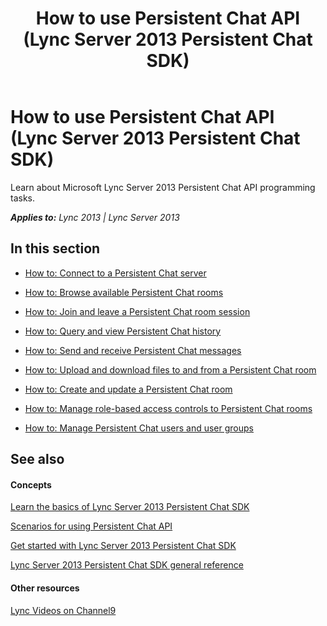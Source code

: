 ﻿---
title: How to use Persistent Chat API (Lync Server 2013 Persistent Chat SDK)
TOCTitle: How to use Persistent Chat API
ms:assetid: cf15cfd4-0814-4298-a610-c8e53c1ed58f
ms:mtpsurl: https://msdn.microsoft.com/en-us/library/Dn465905(v=office.15)
ms:contentKeyID: 57101399
ms.date: 07/24/2014
mtps_version: v=office.15
---

# How to use Persistent Chat API (Lync Server 2013 Persistent Chat SDK)

Learn about Microsoft Lync Server 2013 Persistent Chat API programming tasks.


_**Applies to:** Lync 2013 | Lync Server 2013_

## In this section

  - [How to: Connect to a Persistent Chat server](how-to-connect-to-a-persistent-chat-server.md)

  - [How to: Browse available Persistent Chat rooms](how-to-browse-available-persistent-chat-rooms.md)

  - [How to: Join and leave a Persistent Chat room session](how-to-join-and-leave-a-persistent-chat-room-session.md)

  - [How to: Query and view Persistent Chat history](how-to-query-and-view-persistent-chat-history.md)

  - [How to: Send and receive Persistent Chat messages](how-to-send-and-receive-persistent-chat-messages.md)

  - [How to: Upload and download files to and from a Persistent Chat room](how-to-upload-and-download-files-to-and-from-a-persistent-chat-room.md)

  - [How to: Create and update a Persistent Chat room](how-to-create-and-update-a-persistent-chat-room.md)

  - [How to: Manage role-based access controls to Persistent Chat rooms](how-to-manage-role-based-access-controls-to-persistent-chat-rooms.md)

  - [How to: Manage Persistent Chat users and user groups](how-to-manage-persistent-chat-users-and-user-groups.md)

## See also

#### Concepts

[Learn the basics of Lync Server 2013 Persistent Chat SDK](learn-the-basics-of-lync-server-2013-persistent-chat-sdk.md)

[Scenarios for using Persistent Chat API](scenarios-for-using-persistent-chat-api.md)

[Get started with Lync Server 2013 Persistent Chat SDK](get-started-with-lync-server-2013-persistent-chat-sdk.md)

[Lync Server 2013 Persistent Chat SDK general reference](lync-server-2013-persistent-chat-sdk-general-reference.md)

#### Other resources

[Lync Videos on Channel9](http://channel9.msdn.com/tags/lync)

